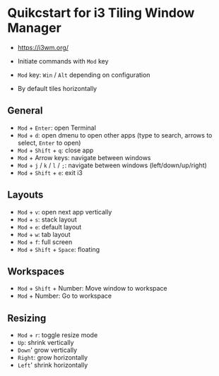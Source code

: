 # Quikcstart for i3 Tiling Window Manager
- https://i3wm.org/


- Initiate commands with `Mod` key
- `Mod` key: `Win` / `Alt` depending on configuration
- By default tiles horizontally

## General

- `Mod` + `Enter`: open Terminal
- `Mod` + `d`: open dmenu to open other apps (type to search, arrows to select, `Enter` to open)
- `Mod` + `Shift` + `q`: close app
- `Mod` + Arrow keys: navigate between windows
- `Mod` + `j` / `k` / `l` / `;`: navigate between windows (left/down/up/right)
- `Mod` + `Shift` + `e`: exit i3

## Layouts

- `Mod` + `v`: open next app vertically
- `Mod` + `s`: stack layout
- `Mod` + `e`: default layout
- `Mod` + `w`: tab layout
- `Mod` + `f`: full screen
- `Mod` + `Shift` + `Space`: floating

## Workspaces

- `Mod` + `Shift` + Number: Move window to workspace
- `Mod` + Number: Go to workspace

## Resizing

- `Mod` + `r`: toggle resize mode
- `Up`: shrink vertically
- `Down`' grow vertically
- `Right`: grow horizontally
- `Left`' shrink horizontally
